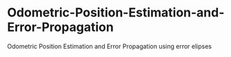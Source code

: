 # Odometric-Position-Estimation-and-Error-Propagation
Odometric Position Estimation and Error Propagation using error elipses
